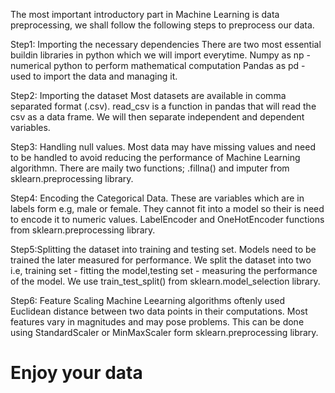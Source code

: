 The most important introductory part in Machine Learning is data preprocessing, we shall follow the following steps to preprocess our data.

Step1: Importing the necessary dependencies
    There are two most essential buildin libraries in python which we will import everytime.
    Numpy as np - numerical python to perform mathematical computation
    Pandas as pd - used to import the data and managing it.
    
Step2: Importing the dataset
    Most datasets are available in comma separated format (.csv). read_csv is a function in pandas that will read the csv as a data frame. We     will then separate independent and dependent variables.
    
Step3: Handling null values.
    Most data may have missing values and need to be handled to avoid reducing the performance of Machine Learning algorithmn. There are maily     two functions; .fillna() and imputer from sklearn.preprocessing library.
    
Step4: Encoding the Categorical Data.
    These are variables which are in labels form e.g, male or female. They cannot fit into a model so their is need to encode it to numeric       values. LabelEncoder and OneHotEncoder functions from sklearn.preprocessing library.
    
Step5:Splitting the dataset into training and testing set.
     Models need to be trained the later measured for performance. We split the dataset into two i.e, training set - fitting the
     model,testing     set - measuring the performance of the model. We use train_test_split() from sklearn.model_selection library.
    
Step6: Feature Scaling
    Machine Leearning algorithms oftenly used Euclidean distance between two data points in their computations. Most features vary  in             magnitudes and may pose problems. This can be done using StandardScaler or MinMaxScaler form sklearn.preprocessing library.
    
# Enjoy your data 
